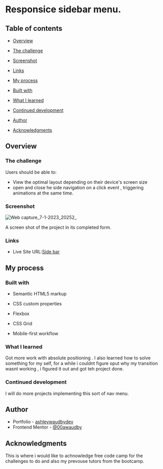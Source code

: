 # Responsice sidebar menu.

## Table of contents

- [Overview](#overview)

- [The challenge](#the-challenge)
  
- [Screenshot](#screenshot)
  
- [Links](#links)
  
- [My process](#my-process)

- [Built with](#built-with)
  
- [What I learned](#what-i-learned)
  
- [Continued development](#continued-development)
  
- [Author](#author)

- [Acknowledgments](#acknowledgments)



## Overview

### The challenge

Users should be able to:

- View the optimal layout depending on their device's screen size
- open and close he side navigation on a click event , triggering animations at the same time.

### Screenshot

![Web capture_7-1-2023_20252_](https://user-images.githubusercontent.com/84845712/211169138-73da4cf1-93de-47c6-9c40-b18bca5327f8.jpeg)


A screen shot of the project in its completed form.



### Links
- Live Site URL:[Side bar](https://ashleywaudbydev.github.io/sidebar/)

## My process

### Built with

- Semantic HTML5 markup

- CSS custom properties

- Flexbox

- CSS Grid

- Mobile-first workflow


### What I learned
Got more work with absolute positioning . I also learned how to solve something for my self, for a while i couldnt figure oput why my transition wasnt working , i figured it out and got teh project done.

### Continued development
I will do more projects implementing this sort of nav menu.

## Author
- Portfolio - [ashleywaudbydev](https://ashleywaudbydev.github.io/Portfolio/)
- Frontend Mentor - [@00awaudby](https://www.frontendmentor.io/profile/00awaudby)

## Acknowledgments
This is where i would like to achnowledge free code camp for the challenges to do and also my prevouse tutors from the bootcamp.


















